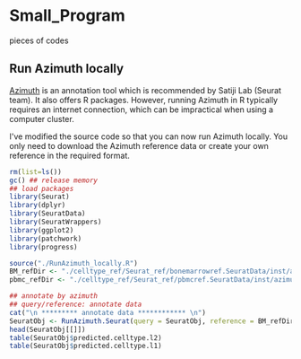 # Small_Program
 pieces of codes

## Run Azimuth locally
[Azimuth](https://satijalab.org/azimuth/) is an annotation tool which is recommended by Satiji Lab (Seurat team).
 It also offers R packages. However, running Azimuth in R typically requires an internet connection, which can be impractical when using a computer cluster.

I've modified the source code so that you can now run Azimuth locally. You only need to download the Azimuth reference data or create your own reference in the required format.

```r
rm(list=ls())
gc() ## release memory
## load packages
library(Seurat)
library(dplyr)
library(SeuratData)
library(SeuratWrappers)
library(ggplot2)
library(patchwork)
library(progress)

source("./RunAzimuth_locally.R")
BM_refDir <- "./celltype_ref/Seurat_ref/bonemarrowref.SeuratData/inst/azimuth" ## Azimuth reference for bone marrow
pbmc_refDir <- "./celltype_ref/Seurat_ref/pbmcref.SeuratData/inst/azimuth" ## Azimuth reference for PBMC

## annotate by azimuth
## query/reference: annotate data
cat("\n ********* annotate data ************ \n")
SeuratObj <- RunAzimuth.Seurat(query = SeuratObj, reference = BM_refDir, assay = "RNA")
head(SeuratObj[[]])
table(SeuratObj$predicted.celltype.l2)
table(SeuratObj$predicted.celltype.l1)
